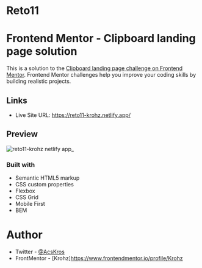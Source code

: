 # Reto11
# Frontend Mentor - Clipboard landing page solution

This is a solution to the [Clipboard landing page challenge on Frontend Mentor](https://www.frontendmentor.io/challenges/clipboard-landing-page-5cc9bccd6c4c91111378ecb9). Frontend Mentor challenges help you improve your coding skills by building realistic projects. 


## Links
- Live Site URL: https://reto11-krohz.netlify.app/

## Preview
![reto11-krohz netlify app_](https://user-images.githubusercontent.com/90885563/152247838-ee5f3a3f-c089-488b-80be-3c551d0f624d.png)

### Built with
- Semantic HTML5 markup
- CSS custom properties
- Flexbox
- CSS Grid
- Mobile First
- BEM

# Author
- Twitter - [@AcsKros](https://twitter.com/AcsKros)
- FrontMentor - [Krohz]https://www.frontendmentor.io/profile/Krohz

